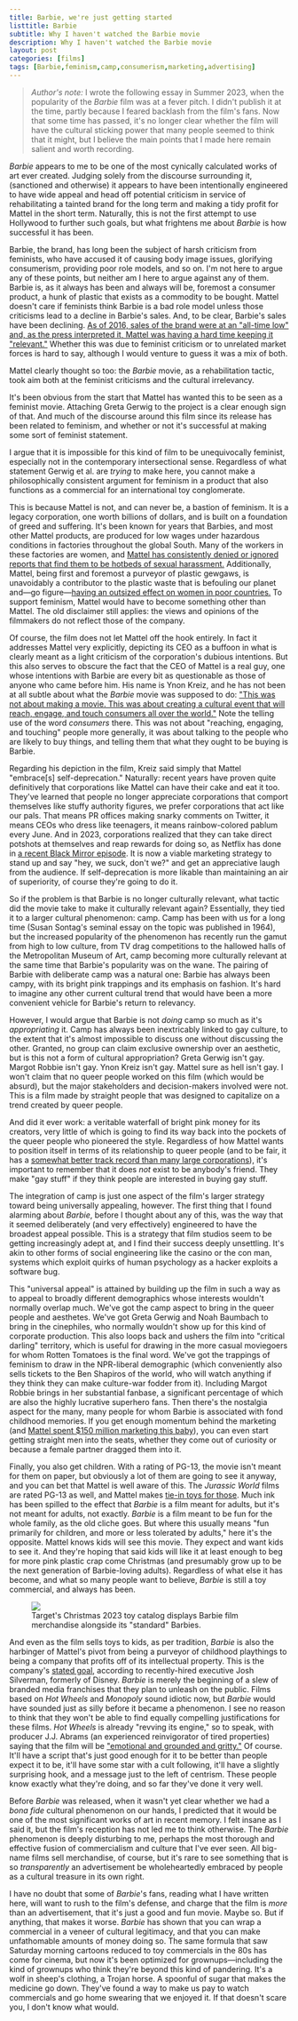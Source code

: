 ```yaml
---
title: Barbie, we're just getting started
listtitle: Barbie
subtitle: Why I haven't watched the Barbie movie
description: Why I haven't watched the Barbie movie
layout: post
categories: [films]
tags: [Barbie,feminism,camp,consumerism,marketing,advertising]
---
```


> *Author's note:* I wrote the following essay in Summer 2023, when the popularity of the *Barbie*
> film was at a fever pitch. I didn't publish it at the time, partly because I 
> feared backlash from the film's fans. Now that some time has passed, it's no longer
> clear whether the film will have the cultural sticking power that many people
> seemed to think that it might, but I believe the main points that I made here remain
> salient and worth recording. 

*Barbie* appears to me to be one of the most cynically calculated works
of art ever created. Judging solely from the discourse surrounding it,
(sanctioned and otherwise) it appears to have been intentionally engineered
to have wide appeal and head off potential criticism in service of
rehabilitating a tainted brand for the long term and making a tidy profit for
Mattel in the short term. Naturally, this is not the first attempt to use
Hollywood to further such goals, but what frightens me about *Barbie* is how 
successful it has been.

Barbie, the brand, has long been the subject of harsh criticism from
feminists, who have accused it of causing body image issues, glorifying consumerism,
providing poor role models, and so on. I'm not here to argue any of these
points, but neither am I here to argue against any of them. Barbie is,
as it always has been and always will be, foremost a consumer product, a
hunk of plastic that exists as a commodity to be bought. Mattel doesn't
care if feminists think Barbie is a bad role model unless those
criticisms lead to a decline in Barbie's sales. And, to be clear,
Barbie's sales have been declining. [As of 2016, sales of the brand
were at an "all-time low" and, as the press interpreted it, Mattel was
having a hard time keeping it
"relevant."](https://www.cnbc.com/2016/03/09/there-may-be-no-one-at-barbies-birthday-party.html)
Whether this was due to feminist criticism or to unrelated market forces
is hard to say, although I would venture to guess it was a mix of both.

Mattel clearly thought so too: the *Barbie* movie, as a rehabilitation
tactic, took aim both at the feminist criticisms and the cultural
irrelevancy.

It's been obvious from the start that Mattel has wanted this to be seen
as a feminist movie. Attaching Greta Gerwig to the project is a clear
enough sign of that. And much of the discourse around this film since
its release has been related to feminism, and whether or not it's
successful at making some sort of feminist statement. 

I argue that it is 
impossible for this kind of film
to be unequivocally feminist, especially not in the contemporary intersectional sense.
Regardless of what statement Gerwig et al.
are *trying* to make here, you cannot make a philosophically consistent
argument for feminism in a product that also functions as a commercial
for an international toy conglomerate.

This is because Mattel is not, and can never be, a bastion of feminism.
It is a legacy corporation, one worth billions of dollars, and is built
on a foundation of greed and suffering. It's been known for years that
Barbies, and most other Mattel products, are produced for low wages
under hazardous conditions in factories throughout the global South.
Many of the workers in these factories are women, and [Mattel has
consistently denied or ignored reports that find them to be hotbeds of
sexual
harassment.](https://www.business-humanrights.org/en/latest-news/china-ngo-report-reveals-barbie-making-female-workers-in-mattel-groups-factory-are-exposed-to-risks-of-sexual-harassment/)
Additionally, Mattel, being first and foremost a purveyor of plastic
gewgaws, is unavoidably a contributor to the plastic waste that is
befouling our planet and&mdash;go figure&mdash;[having an outsized effect on
women in poor
countries.](https://theconversation.com/plastic-waste-is-hurting-women-in-developing-countries-but-there-are-ways-to-stop-it-166596)
To support feminism, Mattel would have to become something other than
Mattel. The old disclaimer still applies: the views and opinions of the
filmmakers do not reflect those of the company.

Of course, the film does not let Mattel off the hook
entirely. In fact it addresses Mattel very explicitly, depicting its CEO
as a buffoon in what is clearly meant as a light criticism of the
corporation's dubious intentions. But this also serves to obscure the
fact that the CEO of Mattel is a real guy, one whose intentions with
Barbie are every bit as questionable as those of anyone who came before
him. His name is Ynon Kreiz, and he has not been at all subtle about
what the *Barbie* movie was supposed to do: ["This was not about making
a movie. This was about creating a cultural event that will reach,
engage, and touch consumers all over the
world."](https://www.vanityfair.com/hollywood/2023/07/barbie-movie-interview-mattel-ceo-ynon-kreiz)
Note the telling use of the word *consumers* there. This was not about
"reaching, engaging, and touching" people more generally, it was about
talking to the people who are likely to buy things, and telling them
that what they ought to be buying is Barbie.

Regarding his depiction in the film, Kreiz said simply that Mattel
"embrace\[s\] self-deprecation." Naturally: recent years have proven
quite definitively that corporations like Mattel can have their cake and
eat it too. They've learned that people no longer appreciate corporations
that comport themselves like stuffy authority figures, we prefer
corporations that act like our pals. That means PR offices making snarky
comments on Twitter, it means CEOs who dress like teenagers, it means
rainbow-colored pablum every June. And in 2023, corporations realized that 
they can take direct potshots at themselves
and reap rewards for doing so, as Netflix has done in [a recent Black
Mirror
episode](https://www.vox.com/culture/2023/6/23/23770239/black-mirror-joan-is-awful-review-ai-annie-murphy-salma-hayek).
It is now a viable marketing strategy to stand up and say "hey, we suck,
don't we?" and get an appreciative laugh from the audience. If
self-deprecation is more likable than maintaining an air of superiority,
of course they're going to do it.

So if the problem is that Barbie is no longer culturally relevant, what
tactic did the movie take to make it culturally relevant again?
Essentially, they tied it to a larger cultural phenomenon: camp. Camp
has been with us for a long time (Susan Sontag's seminal essay on the
topic was published in 1964), but the increased popularity of the
phenomenon has recently run the gamut from high to low culture, from TV
drag competitions to the hallowed halls of the Metropolitan Museum of
Art, camp becoming more culturally relevant at the same time that
Barbie's popularity was on the wane. The pairing of Barbie with
deliberate camp was a natural one: Barbie has always been campy, with
its bright pink trappings and its emphasis on fashion. It's hard to
imagine any other current cultural trend that would have been a more
convenient vehicle for Barbie's return to relevancy.

However, I would argue that Barbie is not *doing* camp so much as it's
*appropriating* it. Camp has always been inextricably linked to gay
culture, to the extent that it's almost impossible to discuss one
without discussing the other. Granted, no group can claim exclusive
ownership over an aesthetic, but is this not a form of cultural
appropriation? Greta Gerwig isn't gay. Margot Robbie isn't gay. Ynon
Kreiz isn't gay. Mattel sure as hell isn't gay. I won't claim that no 
queer people worked on this film (which would be absurd),
but the major stakeholders and decision-makers involved were not. This
is a film made by straight people that was designed to capitalize on a
trend created by queer people. 

And did it ever work: a veritable
waterfall of bright pink money for its creators, very little of which is
going to find its way back into the pockets of the queer people who
pioneered the style. Regardless of how Mattel wants to position itself
in terms of its relationship to queer people (and to be fair, it has a
[somewhat better track record than many large corporations](https://brands.choosebecause.com/mattel/lgbtq-rights/)), it's
important to remember that it does *not* exist to be anybody's friend.
They make "gay stuff" if they think people are interested in buying gay
stuff.

The integration of camp is just one aspect of the film's larger strategy
toward being universally appealing, however. The first thing that I
found alarming about *Barbie*, before I thought about any of this, was
the way that it seemed deliberately (and very effectively) engineered to
have the broadest appeal possible. This is a strategy that film studios
seem to be getting increasingly adept at, and I find their success
deeply unsettling. It's akin to other forms of social engineering like
the casino or the con man, systems which exploit quirks of human psychology
as a hacker exploits a software bug.

This "universal appeal" is attained by building up the film in such a
way as to appeal to broadly different demographics whose interests
wouldn't normally overlap much. We've got the camp aspect to bring in
the queer people and aesthetes. We've got Greta Gerwig and Noah Baumbach
to bring in the cinephiles, who normally wouldn't show up for this kind
of corporate production. This also loops back and ushers the film into
"critical darling" territory, which is useful for drawing in the more
casual moviegoers for whom Rotten Tomatoes is the final word. We've got
the trappings of feminism to draw in the NPR-liberal demographic (which
conveniently also sells tickets to the Ben Shapiros of the world, who
will watch anything if they think they can make culture-war fodder from
it). Including Margot Robbie brings in her substantial fanbase, a
significant percentage of which are also the highly lucrative superhero
fans. Then there's the nostalgia aspect for the many, many people for
whom Barbie is associated with fond childhood memories. If you get
enough momentum behind the marketing (and [Mattel spent $150 million
marketing this
baby](https://www.entrepreneur.com/growing-a-business/barbie-was-a-marketing-masterpiece-heres-why)),
you can even start getting straight men into the seats, whether they
come out of curiosity or because a female partner dragged them into it.

Finally, you also get children. With a rating of PG-13, the movie isn't
meant for them on paper, but obviously a lot of them are going to see it
anyway, and you can bet that Mattel is well aware of this. The *Jurassic
World* films are rated PG-13 as well, and Mattel makes [tie-in toys for
those](https://shop.mattel.com/collections/jurassic-world).
Much ink has been spilled to the effect that *Barbie* is a film meant
for adults, but it's not meant for adults, not exactly. *Barbie* is a
film meant to be fun for the whole family, as the old cliche goes. But
where this usually means "fun primarily for children, and more or less
tolerated by adults," here it's the opposite. Mattel knows kids will see
this movie. They expect and want kids to see it. And they're hoping that
said kids will like it at least enough to beg for more pink plastic crap
come Christmas (and presumably grow up to be the next generation of
Barbie-loving adults). Regardless of what else it has become, and what
so many people want to believe, *Barbie* is still a toy commercial, and
always has been.

<figure>
<img src="/assets/images/blog/barbie_catalog.jpg" />
<figcaption>
Target's Christmas 2023 toy catalog displays Barbie
film merchandise alongside its "standard" Barbies.
</figcaption>
</figure>


And even as the film sells toys to kids, as per tradition, *Barbie* is
also the harbinger of Mattel's pivot from being a purveyor of childhood
playthings to being a company that profits off of its intellectual
property. This is the company's [stated
goal](https://www.hollywoodreporter.com/business/business-news/mattel-disney-executive-josh-silverman-ip-1235166156/),
according to recently-hired executive Josh Silverman, formerly of
Disney. *Barbie* is merely the beginning of a slew of branded media
franchises that they plan to unleash on the public. Films based on *Hot
Wheels* and *Monopoly* sound idiotic now, but *Barbie* would have
sounded just as silly before it became a phenomenon. I see no reason to
think that they won't be able to find equally compelling justifications
for these films. *Hot Wheels* is already "revving its engine," so to
speak, with producer J.J. Abrams (an experienced reinvigorator of tired
properties) saying that the film will be ["emotional and grounded
and
gritty."](https://movieweb.com/jj-abrams-grounded-hot-wheels/)
Of course. It'll have a script that's just good enough for it to be
better than people expect it to be, it'll have some star with a cult
following, it'll have a slightly surprising hook, and a message just to
the left of centrism. These people know exactly what they're doing, and
so far they've done it very well.

Before *Barbie* was released, when it wasn't yet clear whether we had a
*bona fide* cultural phenomenon on our hands, I predicted that it would
be one of the most significant works of art in recent memory. I felt
insane as I said it, but the film's reception has not led me to think
otherwise. The *Barbie* phenomenon is deeply disturbing to me, perhaps
the most thorough and effective fusion of commercialism and culture that
I've ever seen. All big-name films sell merchandise, of course, but it's
rare to see something that is so *transparently* an advertisement be
wholeheartedly embraced by people as a cultural treasure in its own
right.

I have no doubt that some of *Barbie*'s fans, reading what I have
written here, will want to rush to the film's defense, and charge that
the film is *more* than an advertisement, that it's just a good and fun
movie. Maybe so. But if anything, that makes it worse. *Barbie* has
shown that you can wrap a commercial in a veneer of cultural legitimacy,
and that you can make unfathomable amounts of money doing so. The same
formula that saw Saturday morning cartoons reduced to toy commercials in
the 80s has come for cinema, but now it's been optimized for
grownups&mdash;including the kind of grownups who think they're beyond this
kind of pandering. It's a wolf in sheep's clothing, a Trojan horse. A
spoonful of sugar that makes the medicine go down. They've found a way
to make us pay to watch commercials and go home swearing that we enjoyed
it. If that doesn't scare you, I don't know what would.
